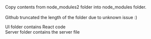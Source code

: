 Copy contents from node_modules2 folder into node_modules folder. <br/><br/>
Github truncated the length of the folder due to unknown issue :)



UI folder contains React code<br/>
Server folder contains the server file

